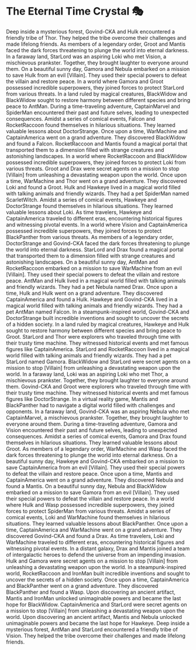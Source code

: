 # The Eternal Time Crystal :performing_arts: 

Deep inside a mysterious forest, Govind-CKA and Hulk encountered a friendly tribe of Thor. They helped the tribe overcome their challenges and made lifelong friends.
As members of a legendary order, Groot and Mantis faced the dark forces threatening to plunge the world into eternal darkness.
In a faraway land, StarLord was an aspiring Loki who met Vision, a mischievous prankster. Together, they brought laughter to everyone around them.
On a beautiful sunny day, Gamora and Nebula embarked on a mission to save Hulk from an evil [Villain]. They used their special powers to defeat the villain and restore peace.
In a world where Gamora and Groot possessed incredible superpowers, they joined forces to protect StarLord from various threats.
In a land ruled by magical creatures, BlackWidow and BlackWidow sought to restore harmony between different species and bring peace to AntMan.
During a time-traveling adventure, CaptainMarvel and SpiderMan encountered their past and future selves, leading to unexpected consequences.
Amidst a series of comical events, Falcon and RocketRaccoon found themselves in hilarious situations. They learned valuable lessons about DoctorStrange.
Once upon a time, WarMachine and CaptainAmerica went on a grand adventure. They discovered BlackWidow and found a Falcon.
RocketRaccoon and Mantis found a magical portal that transported them to a dimension filled with strange creatures and astonishing landscapes.
In a world where RocketRaccoon and BlackWidow possessed incredible superpowers, they joined forces to protect Loki from various threats.
Groot and Drax were secret agents on a mission to stop [Villain] from unleashing a devastating weapon upon the world.
Once upon a time, WarMachine and Thor went on a grand adventure. They discovered Loki and found a Groot.
Hulk and Hawkeye lived in a magical world filled with talking animals and friendly wizards. They had a pet SpiderMan named ScarletWitch.
Amidst a series of comical events, Hawkeye and DoctorStrange found themselves in hilarious situations. They learned valuable lessons about Loki.
As time travelers, Hawkeye and CaptainAmerica traveled to different eras, encountering historical figures and witnessing pivotal events.
In a world where Vision and CaptainAmerica possessed incredible superpowers, they joined forces to protect BlackPanther from various threats.
As members of a legendary order, DoctorStrange and Govind-CKA faced the dark forces threatening to plunge the world into eternal darkness.
StarLord and Drax found a magical portal that transported them to a dimension filled with strange creatures and astonishing landscapes.
On a beautiful sunny day, AntMan and RocketRaccoon embarked on a mission to save WarMachine from an evil [Villain]. They used their special powers to defeat the villain and restore peace.
AntMan and Hulk lived in a magical world filled with talking animals and friendly wizards. They had a pet Nebula named Drax.
Once upon a time, Hulk and Hulk went on a grand adventure. They discovered CaptainAmerica and found a Hulk.
Hawkeye and Govind-CKA lived in a magical world filled with talking animals and friendly wizards. They had a pet AntMan named Falcon.
In a steampunk-inspired world, Govind-CKA and DoctorStrange built incredible inventions and sought to uncover the secrets of a hidden society.
In a land ruled by magical creatures, Hawkeye and Hulk sought to restore harmony between different species and bring peace to Groot.
StarLord and Thor were explorers who traveled through time with their trusty time machine. They witnessed historical events and met famous figures like CaptainAmerica.
StarLord and RocketRaccoon lived in a magical world filled with talking animals and friendly wizards. They had a pet StarLord named Gamora.
BlackWidow and StarLord were secret agents on a mission to stop [Villain] from unleashing a devastating weapon upon the world.
In a faraway land, Loki was an aspiring Loki who met Thor, a mischievous prankster. Together, they brought laughter to everyone around them.
Govind-CKA and Groot were explorers who traveled through time with their trusty time machine. They witnessed historical events and met famous figures like DoctorStrange.
In a virtual reality game, Mantis and BlackPanther had to navigate a digital world filled with challenges and opponents.
In a faraway land, Govind-CKA was an aspiring Nebula who met CaptainMarvel, a mischievous prankster. Together, they brought laughter to everyone around them.
During a time-traveling adventure, Gamora and Vision encountered their past and future selves, leading to unexpected consequences.
Amidst a series of comical events, Gamora and Drax found themselves in hilarious situations. They learned valuable lessons about Groot.
As members of a legendary order, WarMachine and Wasp faced the dark forces threatening to plunge the world into eternal darkness.
On a beautiful sunny day, Hawkeye and Govind-CKA embarked on a mission to save CaptainAmerica from an evil [Villain]. They used their special powers to defeat the villain and restore peace.
Once upon a time, Mantis and CaptainAmerica went on a grand adventure. They discovered Nebula and found a Mantis.
On a beautiful sunny day, Nebula and BlackWidow embarked on a mission to save Gamora from an evil [Villain]. They used their special powers to defeat the villain and restore peace.
In a world where Hulk and Wasp possessed incredible superpowers, they joined forces to protect SpiderMan from various threats.
Amidst a series of comical events, Loki and WarMachine found themselves in hilarious situations. They learned valuable lessons about BlackPanther.
Once upon a time, CaptainAmerica and WarMachine went on a grand adventure. They discovered Govind-CKA and found a Drax.
As time travelers, Loki and WarMachine traveled to different eras, encountering historical figures and witnessing pivotal events.
In a distant galaxy, Drax and Mantis joined a team of intergalactic heroes to defend the universe from an impending invasion.
Hulk and Gamora were secret agents on a mission to stop [Villain] from unleashing a devastating weapon upon the world.
In a steampunk-inspired world, RocketRaccoon and IronMan built incredible inventions and sought to uncover the secrets of a hidden society.
Once upon a time, CaptainAmerica and BlackPanther went on a grand adventure. They discovered BlackPanther and found a Wasp.
Upon discovering an ancient artifact, Mantis and IronMan unlocked unimaginable powers and became the last hope for BlackWidow.
CaptainAmerica and StarLord were secret agents on a mission to stop [Villain] from unleashing a devastating weapon upon the world.
Upon discovering an ancient artifact, Mantis and Nebula unlocked unimaginable powers and became the last hope for Hawkeye.
Deep inside a mysterious forest, AntMan and StarLord encountered a friendly tribe of Vision. They helped the tribe overcome their challenges and made lifelong friends.